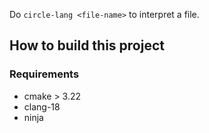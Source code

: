 Do `circle-lang <file-name>` to interpret a file.

## How to build this project

### Requirements
- cmake > 3.22
- clang-18
- ninja
